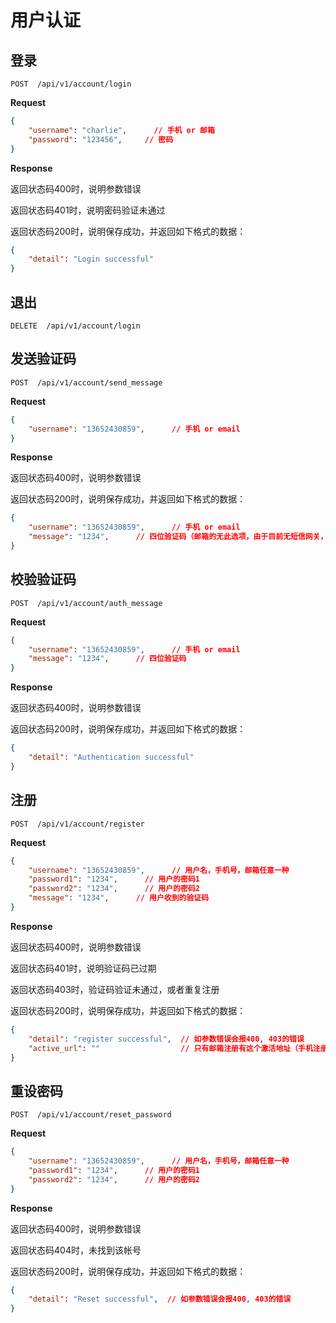 # 用户认证

## 登录

    POST  /api/v1/account/login

**Request**
```json
{
    "username": "charlie",      // 手机 or 邮箱
    "password": "123456",     // 密码
}
```

**Response**

返回状态码400时，说明参数错误

返回状态码401时，说明密码验证未通过

返回状态码200时，说明保存成功，并返回如下格式的数据：

```json
{
    "detail": "Login successful"
}
```

## 退出

    DELETE  /api/v1/account/login

## 发送验证码

    POST  /api/v1/account/send_message

**Request**
```json
{
    "username": "13652430859",      // 手机 or email
}
```

**Response**

返回状态码400时，说明参数错误

返回状态码200时，说明保存成功，并返回如下格式的数据：

```json
{
    "username": "13652430859",      // 手机 or email
    "message": "1234",      // 四位验证码（邮箱的无此选项，由于目前无短信网关，手机号发验证码才返回验证码）
}
```

## 校验验证码

    POST  /api/v1/account/auth_message

**Request**
```json
{
    "username": "13652430859",      // 手机 or email
    "message": "1234",      // 四位验证码
}
```

**Response**

返回状态码400时，说明参数错误

返回状态码200时，说明保存成功，并返回如下格式的数据：

```json
{
    "detail": "Authentication successful"
}
```

## 注册

    POST  /api/v1/account/register

**Request**
```json
{
    "username": "13652430859",      // 用户名，手机号，邮箱任意一种
    "password1": "1234",      // 用户的密码1
    "password2": "1234",      // 用户的密码2
    "message": "1234",      // 用户收到的验证码
}
```

**Response**

返回状态码400时，说明参数错误

返回状态码401时，说明验证码已过期

返回状态码403时，验证码验证未通过，或者重复注册

返回状态码200时，说明保存成功，并返回如下格式的数据：

```json
{
    "detail": "register successful",  // 如参数错误会报400, 403的错误
    "active_url": ""                  // 只有邮箱注册有这个激活地址（手机注册之前已经验证验证码，不需要激活地址）
}
```

## 重设密码

    POST  /api/v1/account/reset_password

**Request**
```json
{
    "username": "13652430859",      // 用户名，手机号，邮箱任意一种
    "password1": "1234",      // 用户的密码1
    "password2": "1234",      // 用户的密码2
}
```

**Response**

返回状态码400时，说明参数错误

返回状态码404时，未找到该帐号

返回状态码200时，说明保存成功，并返回如下格式的数据：

```json
{
    "detail": "Reset successful",  // 如参数错误会报400, 403的错误
}
```

